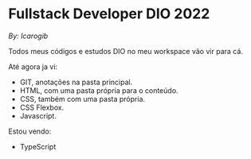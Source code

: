 # Fullstack Developer DIO 2022

_By: Icarogib_

Todos meus códigos e estudos DIO no meu workspace vão vir para cá.

Até agora ja vi: <br />

- GIT, anotações na pasta principal. <br />
- HTML, com uma pasta própria para o conteúdo. <br />
- CSS, também com uma pasta própria. <br />
- CSS Flexbox. <br />
- Javascript.<br />

Estou vendo:<br />

- TypeScript <br />
